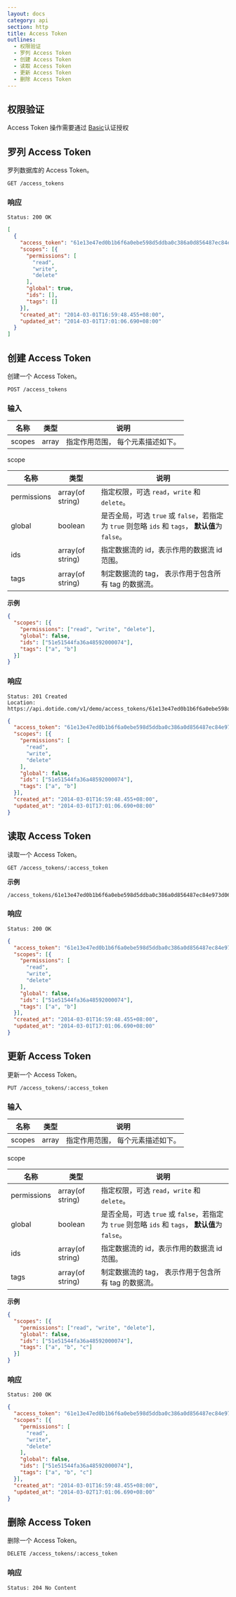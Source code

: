 ```yaml
---
layout: docs
category: api
section: http
title: Access Token
outlines:
  - 权限验证
  - 罗列 Access Token
  - 创建 Access Token
  - 读取 Access Token
  - 更新 Access Token
  - 删除 Access Token
---
```


## 权限验证

Access Token 操作需要通过 [Basic][auth]认证授权

## 罗列 Access Token

罗列数据库的 Access Token。

```
GET /access_tokens
```

### 响应

```
Status: 200 OK
```

```json
[
  {
    "access_token": "61e13e47ed0b1b6f6a0ebe598d5ddba0c386a0d856487ec84e973d06b1848221",
    "scopes": [{
      "permissions": [
        "read",
        "write",
        "delete"
      ],
      "global": true,
      "ids": [],
      "tags": []
    }],
    "created_at": "2014-03-01T16:59:48.455+08:00",
    "updated_at": "2014-03-01T17:01:06.690+08:00"
  }
]
```


## 创建 Access Token

创建一个 Access Token。

```
POST /access_tokens
```

### 输入

| 名称        | 类型             | 说明 |
| ---------- | ---------------- | ------------ |
| scopes     | array            | 指定作用范围， 每个元素描述如下。 |

scope

| 名称        | 类型             | 说明 |
| ----------  | ---------------- | ------------ |
| permissions | array(of string) | 指定权限，可选 `read`，`write` 和 `delete`。 |
| global      | boolean          | 是否全局，可选 `true` 或 `false`，若指定为 `true` 则忽略 `ids` 和 `tags`， **默认值**为 `false`。 |
| ids         | array(of string) | 指定数据流的 id，表示作用的数据流 id 范围。 |
| tags        | array(of string) | 制定数据流的 tag， 表示作用于包含所有 tag 的数据流。|

**示例**

```json
{
  "scopes": [{
    "permissions": ["read", "write", "delete"],
    "global": false,
    "ids": ["51e51544fa36a48592000074"],
    "tags": ["a", "b"]
  }]
}
```

### 响应

```
Status: 201 Created
Location: https://api.dotide.com/v1/demo/access_tokens/61e13e47ed0b1b6f6a0ebe598d5ddba0c386a0d856487ec84e973d06b1848223
```

```json
{
  "access_token": "61e13e47ed0b1b6f6a0ebe598d5ddba0c386a0d856487ec84e973d06b1848223",
  "scopes": [{
    "permissions": [
      "read",
      "write",
      "delete"
    ],
    "global": false,
    "ids": ["51e51544fa36a48592000074"],
    "tags": ["a", "b"]
  }],
  "created_at": "2014-03-01T16:59:48.455+08:00",
  "updated_at": "2014-03-01T17:01:06.690+08:00"
}
```


## 读取 Access Token

读取一个 Access Token。

```
GET /access_tokens/:access_token
```

**示例**

```
/access_tokens/61e13e47ed0b1b6f6a0ebe598d5ddba0c386a0d856487ec84e973d06b1848223
```

### 响应

```
Status: 200 OK
```

```json
{
  "access_token": "61e13e47ed0b1b6f6a0ebe598d5ddba0c386a0d856487ec84e973d06b1848223",
  "scopes": [{
    "permissions": [
      "read",
      "write",
      "delete"
    ],
    "global": false,
    "ids": ["51e51544fa36a48592000074"],
    "tags": ["a", "b"]
  }],
  "created_at": "2014-03-01T16:59:48.455+08:00",
  "updated_at": "2014-03-01T17:01:06.690+08:00"
}
```


## 更新 Access Token

更新一个 Access Token。

```
PUT /access_tokens/:access_token
```

### 输入

| 名称        | 类型             | 说明 |
| ---------- | ---------------- | ------------ |
| scopes     | array            | 指定作用范围， 每个元素描述如下。 |

scope

| 名称        | 类型             | 说明 |
| ----------  | ---------------- | ------------ |
| permissions | array(of string) | 指定权限，可选 `read`，`write` 和 `delete`。 |
| global      | boolean          | 是否全局，可选 `true` 或 `false`，若指定为 `true` 则忽略 `ids` 和 `tags`， **默认值**为 `false`。 |
| ids         | array(of string) | 指定数据流的 id，表示作用的数据流 id 范围。 |
| tags        | array(of string) | 制定数据流的 tag， 表示作用于包含所有 tag 的数据流。|

**示例**

```json
{
  "scopes": [{
    "permissions": ["read", "write", "delete"],
    "global": false,
    "ids": ["51e51544fa36a48592000074"],
    "tags": ["a", "b", "c"]
  }]
}
```

### 响应

```
Status: 200 OK
```

```json
{
  "access_token": "61e13e47ed0b1b6f6a0ebe598d5ddba0c386a0d856487ec84e973d06b1848223",
  "scopes": [{
    "permissions": [
      "read",
      "write",
      "delete"
    ],
    "global": false,
    "ids": ["51e51544fa36a48592000074"],
    "tags": ["a", "b", "c"]
  }],
  "created_at": "2014-03-01T16:59:48.455+08:00",
  "updated_at": "2014-03-02T17:01:06.690+08:00"
}
```


## 删除 Access Token

删除一个 Access Token。

```
DELETE /access_tokens/:access_token
```

### 响应

```
Status: 204 No Content
```

[auth]:/docs/guides/basics/security.html
